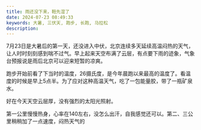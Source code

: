 ```yaml
---
title: 雨还没下来，鞋先湿了
date: 2024-07-23 08:49:33
keywords: 大暑, 三伏天, 跑步, 长跑, 马拉松
description: 
---
```


7月23日是大暑后的第一天，还没进入中伏，北京连续多天延续高温闷热的天气，让人时时刻刻感到喘不过气。早上起来天空布满了云层，有点要下雨的迹象，气象台预报说是雨后北京可以迎来短暂的凉爽。

跑步开始前看了下当时的温度，26摄氏度，是今年晨跑以来最高的温度了。看温度的时候是早上5点半。为了应对这种高温天气，吃了一包能量胶，带了一瓶矿泉水。

好在今天天空云层厚，没有强烈的太阳光照射。

第一公里慢慢热身，心率在140左右，没怎么出汗，自我感觉还可以。第二、三公里稍稍加了一点速度，闷热天气的

